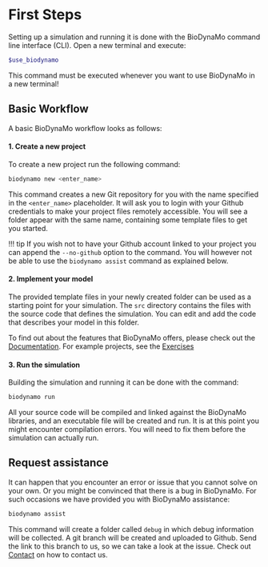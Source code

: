 # First Steps

Setting up a simulation and running it is done with the BioDynaMo command line
interface (CLI). Open a new terminal and execute:

``` sh
$use_biodynamo
```

This command must be executed whenever you want to use BioDynaMo in a new
terminal!


## Basic Workflow

A basic BioDynaMo workflow looks as follows:

#### 1. Create a new project

To create a new project run the following command:

``` sh
biodynamo new <enter_name>
```

This command creates a new Git repository for you with the name specified
in the `<enter_name>` placeholder. It will ask you to login with your Github
credentials to make your project files remotely accessible. You will see a folder appear with the same
name, containing some template files to get you started.

!!! tip
	If you wish not to have your Github account linked to your project you can
	append the `--no-github` option to the command. You will however not be able
	to use the `biodynamo assist` command as explained below.

#### 2. Implement your model

The provided template files in your newly created folder can be used as a
starting point for your simulation. The `src` directory contains the files with
the source code that defines the simulation. You can edit and add the code that
describes your model in this folder.

To find out about the features that BioDynaMo offers, please check out the [Documentation](documentation.md).
For example projects, see the [Exercises](hello_world.md)

#### 3. Run the simulation

Building the simulation and running it can be done with the command:

``` sh
biodynamo run
```

All your source code will be compiled and linked against the BioDynaMo libraries, and an executable file
will be created and run. It is at this point you might encounter compilation errors.
You will need to fix them before the simulation can actually run.


## Request assistance

It can happen that you encounter an error or issue that you cannot solve on your own.
Or you might be convinced that there is a bug in BioDynaMo.
For such occasions we have provided you with BioDynaMo assistance:

``` sh
biodynamo assist
```

This command will create a folder called `debug` in which debug information will be collected.
A git branch will be created and uploaded to Github. Send the link to this branch to us,
so we can take a look at the issue. Check out [Contact](contact.md) on how to contact us.
